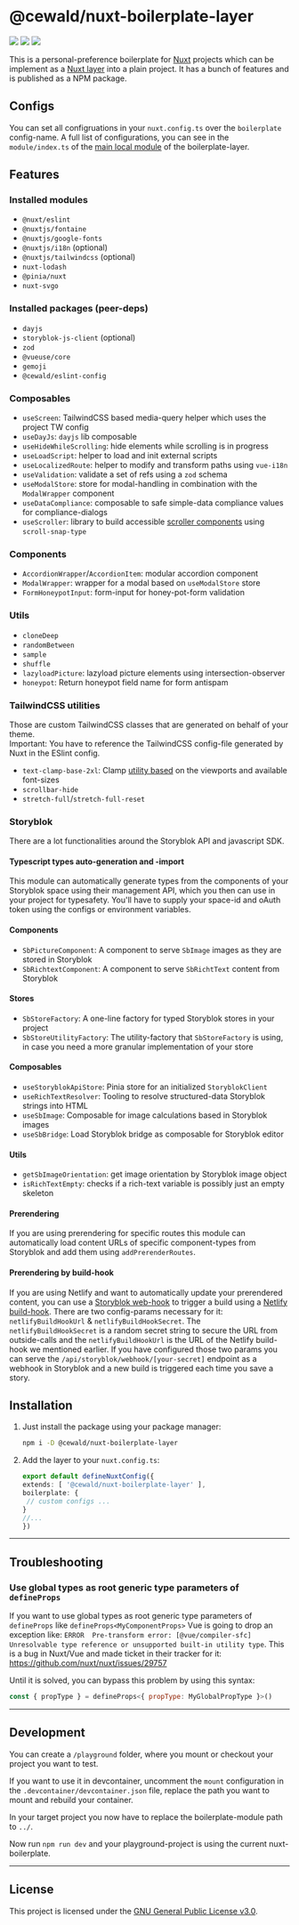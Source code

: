 # @cewald/nuxt-boilerplate-layer

[![](https://github.com/cewald/nuxt-boilerplate-layer/actions/workflows/release.yml/badge.svg)](https://github.com/cewald/nuxt-boilerplate-layer/actions/workflows/release.yml)
[![](https://img.shields.io/npm/v/@cewald/nuxt-boilerplate-layer/latest.svg)](https://npmjs.com/package/@cewald/nuxt-boilerplate-layer)
[![](https://img.shields.io/npm/dt/@cewald/nuxt-boilerplate-layer.svg)](https://npmjs.com/package/@cewald/nuxt-boilerplate-layer)

This is a personal-preference boilerplate for [Nuxt](https://nuxt.com/) projects which can be implement as a [Nuxt layer](https://nuxt.com/docs/getting-started/layers) into a plain project. It has a bunch of features and is published as a NPM package.

## Configs

You can set all configruations in your `nuxt.config.ts` over the `boilerplate` config-name. A full list of configurations, you can see in the `module/index.ts` of the [main local module](https://github.com/cewald/nuxt-boilerplate-layer/blob/main/src/modules/boilerplate/index.ts) of the boilerplate-layer.

## Features

### Installed modules

* `@nuxt/eslint`
* `@nuxtjs/fontaine`
* `@nuxtjs/google-fonts`
* `@nuxtjs/i18n` (optional)
* `@nuxtjs/tailwindcss` (optional)
* `nuxt-lodash`
* `@pinia/nuxt`
* `nuxt-svgo`

### Installed packages (peer-deps)

* `dayjs`
* `storyblok-js-client` (optional)
* `zod`
* `@vueuse/core`
* `gemoji`
* `@cewald/eslint-config`

### Composables

* `useScreen`: TailwindCSS based media-query helper which uses the project TW config
* `useDayJs`: `dayjs` lib composable
* `useHideWhileScrolling`: hide elements while scrolling is in progress
* `useLoadScript`: helper to load and init external scripts
* `useLocalizedRoute`: helper to modify and transform paths using `vue-i18n`
* `useValidation`: validate a set of refs using a `zod` schema
* `useModalStore`: store for modal-handling in combination with the `ModalWrapper` component
* `useDataCompliance`: composable to safe simple-data compliance values for compliance-dialogs
* `useScroller`: library to build accessible [scroller components](https://tailwindcss.com/docs/scroll-snap-type) using `scroll-snap-type`

### Components

* `AccordionWrapper`/`AccordionItem`: modular accordion component
* `ModalWrapper`: wrapper for a modal based on `useModalStore` store
* `FormHoneypotInput`: form-input for honey-pot-form validation

### Utils

* `cloneDeep`
* `randomBetween`
* `sample`
* `shuffle`
* `lazyloadPicture`: lazyload picture elements using intersection-observer
* `honeypot`: Return honeypot field name for form antispam

### TailwindCSS utilities

Those are custom TailwindCSS classes that are generated on behalf of your theme.  
Important: You have to reference the TailwindCSS config-file generated by Nuxt in the ESlint config.

* `text-clamp-base-2xl`: Clamp [utility based](https://www.marcbacon.com/understanding-clamp/) on the viewports and available font-sizes
* `scrollbar-hide`
* `stretch-full`/`stretch-full-reset`

### Storyblok

There are a lot functionalities around the Storyblok API and javascript SDK.

#### Typescript types auto-generation and -import

This module can automatically generate types from the components of your Storyblok space using their management API, which you then can use in your project for typesafety. You'll have to supply your space-id and oAuth token using the configs or environment variables.

#### Components

* `SbPictureComponent`: A component to serve `SbImage` images as they are stored in Storyblok
* `SbRichtextComponent`: A component to serve `SbRichtText` content from Storyblok

#### Stores

* `SbStoreFactory`: A one-line factory for typed Storyblok stores in your project
* `SbStoreUtilityFactory`: The utility-factory that `SbStoreFactory` is using, in case you need a more granular implementation of your store

#### Composables

* `useStoryblokApiStore`: Pinia store for an initialized `StoryblokClient`
* `useRichTextResolver`: Tooling to resolve structured-data Storyblok strings into HTML
* `useSbImage`: Composable for image calculations based in Storyblok images
* `useSbBridge`: Load Storyblok bridge as composable for Storyblok editor 

#### Utils

* `getSbImageOrientation`: get image orientation by Storyblok image object
* `isRichTextEmpty`: checks if a rich-text variable is possibly just an empty skeleton

#### Prerendering

If you are using prerendering for specific routes this module can automatically load content URLs of specific component-types from Storyblok and add them using `addPrerenderRoutes`.

#### Prerendering by build-hook

If you are using Netlify and want to automatically update your prerendered content, you can use a [Storyblok web-hook](https://www.storyblok.com/docs/guide/in-depth/webhooks) to trigger a build using a [Netlify build-hook](https://docs.netlify.com/configure-builds/build-hooks/). There are two config-params necessary for it: `netlifyBuildHookUrl` & `netlifyBuildHookSecret`. The `netlifyBuildHookSecret` is a random secret string to secure the URL from outside-calls and the `netlifyBuildHookUrl` is the URL of the Netlify build-hook we mentioned earlier. If you have configured those two params you can serve the `/api/storyblok/webhook/[your-secret]` endpoint as a webhook in Storyblok and a new build is triggered each time you save a story.

## Installation

1. Just install the package using your package manager:
   ```sh
   npm i -D @cewald/nuxt-boilerplate-layer
   ```
1. Add the layer to your `nuxt.config.ts`:
   ```ts
   export default defineNuxtConfig({
   extends: [ '@cewald/nuxt-boilerplate-layer' ],
   boilerplate: {
    // custom configs ...
   }
   //...
   })
   ```

---

## Troubleshooting

### Use global types as root generic type parameters of `defineProps`

If you want to use global types as root generic type parameters of `defineProps` like `defineProps<MyComponentProps>` Vue is going to drop an exception like: `ERROR  Pre-transform error: [@vue/compiler-sfc] Unresolvable type reference or unsupported built-in utility type`. This is a bug in Nuxt/Vue and made ticket in their tracker for it: https://github.com/nuxt/nuxt/issues/29757

Until it is solved, you can bypass this problem by using this syntax:
```js
const { propType } = defineProps<{ propType: MyGlobalPropType }>()
```

---

## Development

You can create a `/playground` folder, where you mount or checkout your project you want to test.

If you want to use it in devcontainer, uncomment the `mount` configuration in the `.devcontainer/devcontainer.json` file, replace the path you want to mount and rebuild your container.

In your target project you now have to replace the boilerplate-module path to `../`. 

Now run `npm run dev` and your playground-project is using the current nuxt-boilerplate.

---

## License

This project is licensed under the [GNU General Public License v3.0](LICENSE).